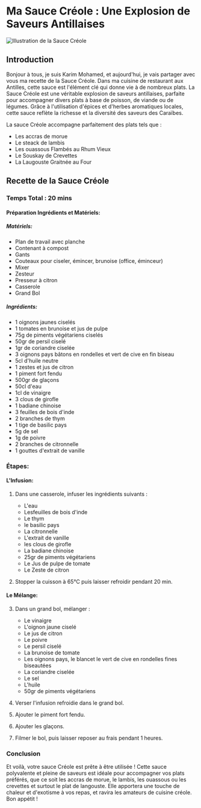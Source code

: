 # Ma Sauce Créole : Une Explosion de Saveurs Antillaises

![Illustration de la Sauce Créole]([image_url_placeholder](https://encrypted-tbn0.gstatic.com/images?q=tbn:ANd9GcSDmcWZiUAGyCQC4e9B6b5_1Zqf-8FEeEnsaA&s)1)

## Introduction

Bonjour à tous, je suis Karim Mohamed, et aujourd'hui, je vais partager avec vous ma recette de la Sauce Créole. Dans ma cuisine de restaurant aux Antilles, cette sauce est l'élément clé qui donne vie à de nombreux plats. La Sauce Créole est une véritable explosion de saveurs antillaises, parfaite pour accompagner divers plats à base de poisson, de viande ou de légumes. Grâce à l'utilisation d'épices et d'herbes aromatiques locales, cette sauce reflète la richesse et la diversité des saveurs des Caraïbes.

La sauce Créole accompagne parfaitement des plats tels que :
- Les accras de morue
- Le steack de lambis 
- Les ouassous Flambés au Rhum Vieux
- Le Souskay de Crevettes
- La Laugouste Graitnée au Four

## Recette de la Sauce Créole

### Temps Total : 20 mins

#### Préparation Ingrédients et Matériels:

##### Matériels:
- Plan de travail avec planche
- Contenant à compost
- Gants
- Couteaux pour ciseler, émincer, brunoise (office, éminceur)
- Mixer
- Zesteur
- Presseur à citron
- Casserole
- Grand Bol

##### Ingrédients:
- 1 oignons jaunes ciselés
- 1 tomates en brunoise et jus de pulpe
- 75g de piments végétariens ciselés
- 50gr de persil ciselé
- 1gr de coriandre ciselée
- 3 oignons pays bâtons en rondelles et vert de cive en fin biseau
- 5cl d'huile neutre
- 1 zestes et jus de citron
- 1 piment fort fendu
- 500gr de glaçons
- 50cl d'eau
- 1cl de vinaigre
- 3 clous de girofle
- 1 badiane chinoise
- 3 feuilles de bois d'inde
- 2 branches de thym
- 1 tige de basilic pays
- 5g de sel
- 1g de poivre
- 2 branches de citronnelle
- 1 gouttes d'extrait de vanille

### Étapes:

#### L'Infusion:
1. Dans une casserole, infuser les ingrédients suivants :
   - L'eau
   - Lesfeuilles de bois d'inde
   - Le thym
   - le basilic pays
   - La citronnelle
   - L'extrait de vanille
   - les clous de girofle
   - La badiane chinoise
   - 25gr de piments végétariens
   - Le Jus de pulpe de tomate
   - Le Zeste de citron

2. Stopper la cuisson à 65°C puis laisser refroidir pendant 20 min.

#### Le Mélange:
3. Dans un grand bol, mélanger :
   - Le vinaigre
   - L'oignon jaune ciselé
   - Le jus de citron
   - Le poivre
   - Le persil ciselé
   - La brunoise de tomate
   - Les oignons pays, le blancet le vert de cive en rondelles fines biseautées
   - La coriandre ciselée
   - Le sel
   - L'huile
   - 50gr de piments végétariens

4. Verser l'infusion refroidie dans le grand bol.
5. Ajouter le piment fort fendu.
6. Ajouter les glaçons.
7. Filmer le bol, puis laisser reposer au frais pendant 1 heures.

### Conclusion

Et voilà, votre sauce Créole est prête à être utilisée ! Cette sauce polyvalente et pleine de saveurs est idéale pour accompagner vos plats préférés, que ce soit les accras de morue, le lambis, les ouassous ou les crevettes et surtout le plat de langouste. Elle apportera une touche de chaleur et d'exotisme à vos repas, et ravira les amateurs de cuisine créole. Bon appétit !
